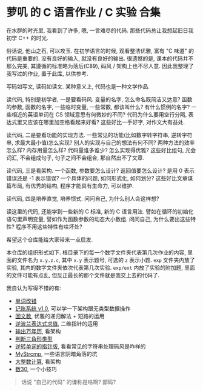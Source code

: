 # 萝叽 的 C 语言作业 / C 实验 合集

在水群的时光里, 我看到了许多, 嗯, 一言难尽的代码. 那些代码总让我想起旧日我初学 C++ 的时光. 

俗话说, 他山之石, 可以攻玉. 在初学语言的时候, 观看整洁优雅, 富有 "C 味道" 的代码是重要的. 没有良好的输入, 就没有良好的输出. 很遗憾的是, 课本的代码并不那么完美, 其遵循的标准略为落后(C89), 码风 / 架构上也不尽人意. 因此我整理了我写过的作业, 置于此库, 以供参考. 

写码如写文, 读码如读文. 某种意义上, 代码也是一种文学作品. 

读代码, 特别是初学者, 一是要看码风. 变量的名字, 怎么命名既简洁又达意? 函数的参数, 函数的名字, 一些临时变量, 一些常数, 都该叫什么? 有什么惯例的名字? 一些相近的英语单词在 CS 领域意思有何微妙的不同? 代码为什么要用空行分隔, 表达式里又应该在哪里加空格看起来好看? 这些好比一手好字, 对作文大有益处. 

读代码, 二是要看功能的实现方法. 一些常见的功能(比如数字转字符串, 逆转字符串, 求最大最小值)怎么实现? 别人的实现与自己的想法有何不同? 两种方法的效率怎么样? 内存用量怎么样? 代码量谁多谁少? 怎么实现得优雅? 这些好比组句, 光会词汇, 不会组成句子, 句子之间不会组合, 那自然出不了文章. 

读代码, 三是看架构. 一个函数, 参数要怎么设计? 返回值要怎么设计? 是用 0 表示错误还是 -1 表示错误? 一个具体的问题, 如何形式化, 如何划分? 这些好比文章谋篇布局, 有优秀的结构, 程序才能具有生命力, 可以维护.

读代码, 四是培养直觉, 培养惯式. 问问自己, 为什么别人会这样想? 

读这里的代码, 还能学到一些新的 C 标准, 新的 C 语言用法. 譬如在循环的初始化语句里声明变量, 譬如作为函数参数的动态大小数组. 问问自己, 为什么要出这些特性? 程序不用这些特性有啥坏处? 

希望这个仓库能给大家带来一点启发. 

本仓库的组织形式如下. 根目录下的每一个数字文件夹代表第几次作业的内容, 里面的文件名为 `x.y.z.c`, 其中 `x.y` 表示题号, 可选的 `z` 表示小题. `exp` 文件夹内放了实验, 其内的数字文件夹依次代表第几次实验. `exp/ext` 内放了实验的附加题, 里面的文件可能有点乱, 但反正最长的那个文件就是我交上去的代码了. 

我自认为写得不错的有: 

- [单词改错](exp/ext/word-correction/wc-normal.c) 
- [记账系统 v1.0](exp/5/v1.0.c), 可以学一下架构跟无类型数据操作
- [回文数](exp/7/2.c), 优雅的递归解法 + 短路的运用
- [逆波兰表达式求值](13/12.6.c), 二维指针的运用
- [输出万年历](exp/4/1.c), 看架构
- [判断三角形类型](exp/2/1.c)
- [逆转单词的指针版](10/10.7.c), 看看常见的字符串处理码风是咋样的
- [MyStrcmp](10/10.3.3.c), 一些语言阴暗角落的坑
- [大整数计算](8/8.17.c), 看架构
- [数30](6/7.11.c), 一个小技巧

> 话说 "自己的代码" 的谦称是啥啊? 鄙码? 
